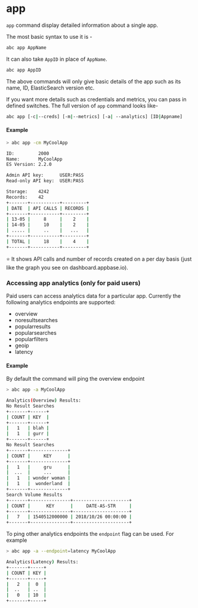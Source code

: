 # app

`app` command display detailed information about a single app.

The most basic syntax to use it is -

```sh
abc app AppName
```

It can also take `AppID` in place of `AppName`.

```sh
abc app AppID
```

The above commands will only give basic details of the app such as its name, ID, ElasticSearch version etc.

If you want more details such as credentials and metrics, you can pass in defined switches. The full version of `app` command looks like-

```sh
abc app [-c|--creds] [-m|--metrics] [-a| --analytics] [ID|Appname]
```

#### Example

```sh
> abc app -cm MyCoolApp

ID:         2000       
Name:       MyCoolApp
ES Version: 2.2.0

Admin API key:      USER:PASS
Read-only API key:  USER:PASS

Storage:    4242
Records:    42
+-------+-----------+---------+
| DATE  | API CALLS | RECORDS |
+-------+-----------+---------+
| 13-05 |     8     |    2    |
| 14-05 |     10    |    2    |
| ..... |     ..    |   ...   |
+-------+-----------+---------+
| TOTAL |     18    |    4    |
+-------+-----------+---------+
```

⭐️ It shows API calls and number of records created on a per day basis (just like the graph you see on dashboard.appbase.io). 


### Accessing app analytics (only for paid users)

Paid users can access analytics data for a particular app. Currently the following analytics endpoints are supported:
- overview
- noresultsearches
- popularresults
- popularsearches
- popularfilters
- geoip
- latency

#### Example

By default the command will ping the overview endpoint

```sh
> abc app -a MyCoolApp

Analytics(Overview) Results:
No Result Searches
+-------+------+
| COUNT | KEY  |
+-------+------+
|   1   | blah |
|   1   | gurr |
+-------+------+
No Result Searches
+-------+--------------+
| COUNT |     KEY      |
+-------+--------------+
|   1   |     gru      |
|  ...  |     ...      |
|   1   | wonder woman |
|   1   |  wonderland  |
+-------+--------------+
Search Volume Results
+-------+---------------+---------------------+
| COUNT |      KEY      |     DATE-AS-STR     |
+-------+---------------+---------------------+
|   7   | 1540512000000 | 2018/10/26 00:00:00 |
+-------+---------------+---------------------+
```

To ping other analytics endpoints the `endpoint` flag can be used. For example

```sh
> abc app -a --endpoint=latency MyCoolApp

Analytics(Latency) Results:
+-------+-----+
| COUNT | KEY |
+-------+-----+
|   2   |  0  |
|  ..   | ..  |
|   0   | 10  |
+-------+-----+
```